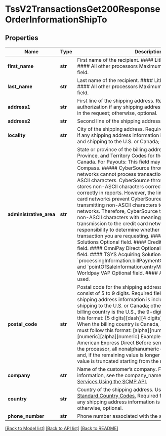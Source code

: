 # TssV2TransactionsGet200ResponseOrderInformationShipTo

## Properties
Name | Type | Description | Notes
------------ | ------------- | ------------- | -------------
**first_name** | **str** | First name of the recipient.  #### Litle Maximum length: 25  #### All other processors Maximum length: 60  Optional field.  | [optional] 
**last_name** | **str** | Last name of the recipient.  #### Litle Maximum length: 25  #### All other processors Maximum length: 60  Optional field.  | [optional] 
**address1** | **str** | First line of the shipping address.  Required field for authorization if any shipping address information is included in the request; otherwise, optional.  | [optional] 
**address2** | **str** | Second line of the shipping address.  Optional field.  | [optional] 
**locality** | **str** | City of the shipping address.  Required field for authorization if any shipping address information is included in the request and shipping to the U.S. or Canada; otherwise, optional.  | [optional] 
**administrative_area** | **str** | State or province of the billing address. Use the State, Province, and Territory Codes for the United States and Canada.  For Payouts: This field may be sent only for FDC Compass.  ##### CyberSource through VisaNet Credit card networks cannot process transactions that contain non-ASCII characters. CyberSource through VisaNet accepts and stores non-ASCII characters correctly and displays them correctly in reports. However, the limitations of the credit card networks prevent CyberSource through VisaNet from transmitting non-ASCII characters to the credit card networks. Therefore, CyberSource through VisaNet replaces non-ASCII characters with meaningless ASCII characters for transmission to the credit card networks.  **Important** It is your responsibility to determine whether a field is required for the transaction you are requesting.  #### Chase Paymentech Solutions Optional field.  ####  Credit Mutuel-CIC Optional field.  #### OmniPay Direct Optional field.  #### SIX Optional field.  #### TSYS Acquiring Solutions Required when &#x60;processingInformation.billPaymentOptions.billPayment&#x3D;true&#x60; and &#x60;pointOfSaleInformation.entryMode&#x3D;keyed&#x60;.  #### Worldpay VAP Optional field.  #### All other processors Not used.  | [optional] 
**postal_code** | **str** | Postal code for the shipping address. The postal code must consist of 5 to 9 digits.  Required field for authorization if any shipping address information is included in the request and shipping to the U.S. or Canada; otherwise, optional.  When the billing country is the U.S., the 9-digit postal code must follow this format: [5 digits][dash][4 digits]  Example 12345-6789  When the billing country is Canada, the 6-digit postal code must follow this format: [alpha][numeric][alpha][space][numeric][alpha][numeric]  Example A1B 2C3  #### American Express Direct Before sending the postal code to the processor, all nonalphanumeric characters are removed and, if the remaining value is longer than nine characters, the value is truncated starting from the right side.  | [optional] 
**company** | **str** | Name of the customer’s company.  For processor-specific information, see the company_name field in [Credit Card Services Using the SCMP API.](http://apps.cybersource.com/library/documentation/dev_guides/CC_Svcs_SCMP_API/html)  | [optional] 
**country** | **str** | Country of the shipping address. Use the two-character [ISO Standard Country Codes.](http://apps.cybersource.com/library/documentation/sbc/quickref/countries_alpha_list.pdf)  Required field for authorization if any shipping address information is included in the request; otherwise, optional.  | [optional] 
**phone_number** | **str** | Phone number associated with the shipping address. | [optional] 

[[Back to Model list]](../README.md#documentation-for-models) [[Back to API list]](../README.md#documentation-for-api-endpoints) [[Back to README]](../README.md)


